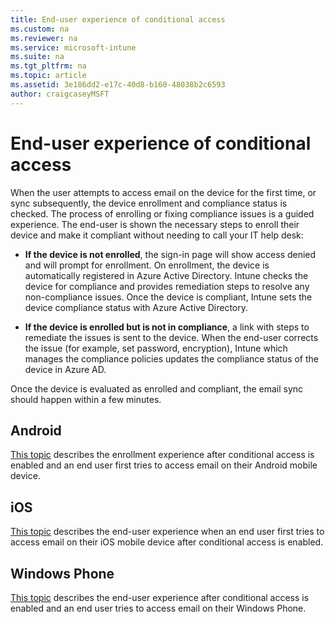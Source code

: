 ```yaml
---
title: End-user experience of conditional access
ms.custom: na
ms.reviewer: na
ms.service: microsoft-intune
ms.suite: na
ms.tgt_pltfrm: na
ms.topic: article
ms.assetid: 3e186dd2-e17c-40d8-b160-48038b2c6593
author: craigcaseyMSFT
---
```

# End-user experience of conditional access
When the user attempts to access email on the device for the first time, or sync subsequently, the device enrollment and compliance status is checked. The process of enrolling or fixing compliance issues is a guided experience. The end-user is shown the necessary steps to enroll their device and make it compliant without needing to call your IT help desk:

-   **If the device is not enrolled**, the sign-in page will show access denied and will prompt for enrollment. On enrollment, the device is automatically registered in Azure Active Directory. Intune checks the device for compliance and provides remediation steps to resolve any non-compliance issues. Once the device is compliant, Intune sets the device compliance status with Azure Active Directory.

-   **If the device is enrolled but is not in compliance**, a link with steps to remediate the issues is sent to the device. When the end-user corrects the issue (for example, set password, encryption), Intune which manages the compliance policies updates the compliance status of the device in Azure AD.

Once the device is evaluated as enrolled and compliant, the email sync should happen within a few minutes.

## Android

[This topic](../Solutions/end-user-experience-conditional-access-android.md) describes the enrollment experience after conditional access is enabled and an end user first tries to access email on their Android mobile device.

## iOS

[This topic](../Solutions/end-user-experience-conditional-access-ios.md) describes the end-user experience when an end user first tries to access email on their iOS mobile device after conditional access is enabled.

## Windows Phone

[This topic](../Solutions/end-user-experience-conditional-access-winphone.md) describes the end-user experience after conditional access is enabled and an end user tries to access email on their Windows Phone.
